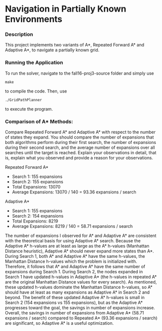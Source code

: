 # Navigation in Partially Known Environments

### Description
This project implements two variants of A\*, Repeated Forward A\* and Adaptive A\*, to navigate a partially known grid.

### Running the Application
To run the solver, navigate to the fall16-proj3-source folder and simply use
```
make
```
to compile the code. Then, use
```
./GridPathPlanner
```
to execute the program.

### Comparison of A\* Methods:

Compare Repeated Forward A* and Adaptive A* with respect to the number of states they expand. You should compare the number of expansions that both algorithms perform during their first search, the number of expansions during their second search, and the average number of expansions over all searches until the target is reached. Explain your observations in detail, that is, explain what you observed and provide a reason for your observations.

Repeated Forward A\*
* Search 1: 155 expansions
* Search 2: 155 expansions
* Total Expansions: 13070
* Average Expansions: 13070 / 140 = 93.36 expansions / search

Adaptive A\*
* Search 1: 155 expansions
* Search 2: 154 expansions
* Total Expansions: 8219
* Average Expansions: 8219 / 140 = 58.71 expansions / search

The number of expansions I observed for A\* and Adaptive A\* are consistent with the theoretical basis for using Adaptive A\* search. Because the Adaptive A\* h-values are at least as large as the A\* h-values (Manhattan Distance heuristic), Adaptive A\* should never expand more states than A\*. During Search 1, both A\* and Adaptive A\* have the same h-values, the Manhattan Distance h-values which the problem is initialized with. Therefore, it follows that A\* and Adaptive A\* have the same number of expansions during Search 1. During Search 2, the nodes expanded in Search 1 have updated h-values in Adaptive A\* (the h-values in repeated A\* are the original Manhattan Distance values for every search). As mentioned, these updated h-values dominate the Manhattan Distance h-values, so A\* should have at least as many expansions as Adaptive A\* in Search 2 and beyond. The benefit of these updated Adaptive A\* h-values is small in Search 2 (154 expansions vs 155 expansions), but as the Adaptive A\* progresses toward the goal, the savings in number of expansions increase. Overall, the savings in number of expansions from Adaptive A\* (58.71 expansions / search) compared to Repeated A\* (93.36 expansions / search) are significant, so Adaptive A\* is a useful optimization.